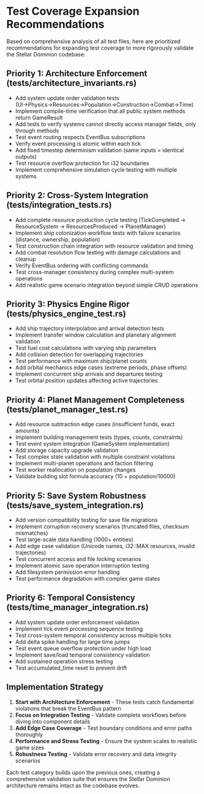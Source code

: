 # Test Coverage Expansion Recommendations

Based on comprehensive analysis of all test files, here are prioritized recommendations for expanding test coverage to more rigorously validate the Stellar Dominion codebase:

## Priority 1: Architecture Enforcement (tests/architecture_invariants.rs)

- Add system update order validation tests (UI→Physics→Resources→Population→Construction→Combat→Time)
- Implement compile-time verification that all public system methods return GameResult<T>
- Add tests to verify systems cannot directly access manager fields, only through methods
- Test event routing respects EventBus subscriptions
- Verify event processing is atomic within each tick
- Add fixed timestep determinism validation (same inputs = identical outputs)
- Test resource overflow protection for i32 boundaries
- Implement comprehensive simulation cycle testing with multiple systems

## Priority 2: Cross-System Integration (tests/integration_tests.rs)

- Add complete resource production cycle testing (TickCompleted → ResourceSystem → ResourcesProduced → PlanetManager)
- Implement ship colonization workflow tests with failure scenarios (distance, ownership, population)
- Test construction chain integration with resource validation and timing
- Add combat resolution flow testing with damage calculations and cleanup
- Verify EventBus ordering with conflicting commands
- Test cross-manager consistency during complex multi-system operations
- Add realistic game scenario integration beyond simple CRUD operations

## Priority 3: Physics Engine Rigor (tests/physics_engine_test.rs)

- Add ship trajectory interpolation and arrival detection tests
- Implement transfer window calculation and planetary alignment validation
- Test fuel cost calculations with varying ship parameters
- Add collision detection for overlapping trajectories
- Test performance with maximum ship/planet counts
- Add orbital mechanics edge cases (extreme periods, phase offsets)
- Implement concurrent ship arrivals and departures testing
- Test orbital position updates affecting active trajectories

## Priority 4: Planet Management Completeness (tests/planet_manager_test.rs)

- Add resource subtraction edge cases (insufficient funds, exact amounts)
- Implement building management tests (types, counts, constraints)
- Test event system integration (GameSystem implementation)
- Add storage capacity upgrade validation
- Test complex state validation with multiple constraint violations
- Implement multi-planet operations and faction filtering
- Test worker reallocation on population changes
- Validate building slot formula accuracy (10 + population/10000)

## Priority 5: Save System Robustness (tests/save_system_integration.rs)

- Add version compatibility testing for save file migrations
- Implement corruption recovery scenarios (truncated files, checksum mismatches)
- Test large-scale data handling (1000+ entities)
- Add edge case validation (Unicode names, i32::MAX resources, invalid trajectories)
- Test concurrent access and file locking scenarios
- Implement atomic save operation interruption testing
- Add filesystem permission error handling
- Test performance degradation with complex game states

## Priority 6: Temporal Consistency (tests/time_manager_integration.rs)

- Add system update order enforcement validation
- Implement tick event processing sequence testing
- Test cross-system temporal consistency across multiple ticks
- Add delta spike handling for large time jumps
- Test event queue overflow protection under high load
- Implement save/load temporal consistency validation
- Add sustained operation stress testing
- Test accumulated_time reset to prevent drift

## Implementation Strategy

1. **Start with Architecture Enforcement** - These tests catch fundamental violations that break the EventBus pattern
2. **Focus on Integration Testing** - Validate complete workflows before diving into component details  
3. **Add Edge Case Coverage** - Test boundary conditions and error paths thoroughly
4. **Performance and Stress Testing** - Ensure the system scales to realistic game sizes
5. **Robustness Testing** - Validate error recovery and data integrity scenarios

Each test category builds upon the previous ones, creating a comprehensive validation suite that ensures the Stellar Dominion architecture remains intact as the codebase evolves.